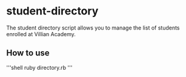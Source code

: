 # student-directory #

The student directory script allows you to manage the list of students enrolled at Villian Academy.

## How to use ##

'''shell 
ruby directory.rb
'''
